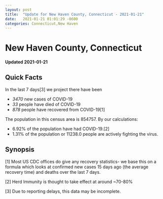 ```yaml
---
layout: post
title:  "Update for New Haven County, Connecticut - 2021-01-21"
date:   2021-01-21 01:01:29 -0600
categories: Connecticut,New Haven
---
```


# New Haven County, Connecticut
#### Updated 2021-01-21

## Quick Facts

In the last 7 days[3] we project there have been
- *3470* new cases of COVID-19
- *33* people have died of COVID-19
- *878* people have recovered from COVID-19[1]

The population in this census area is 854757. By our calculations:
- 6.92% of the population have had COVID-19.[2]
- 1.31% of the population or 11238.0 people are actively fighting the virus.

## Synopsis




[1] Most US CDC offices do give any recovery statistics- we base this on a formula which looks at confirmed new cases
15 days ago (the average recovery time) and deaths over the last 7 days.

[2] Herd Immunity is thought to take effect at around ~70-80%

[3] Due to reporting delays, this data may be incomplete.
 
    